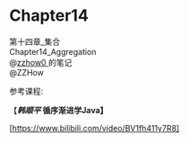 # Chapter14
第十四章_集合  
Chapter14_Aggregation  
@[zzhow0  ](https://github.com/zzhow0)的笔记  
@ZZHow

参考课程:

【***韩顺平* 循序渐进学Java】**

[https://www.bilibili.com/video/BV1fh411y7R8]

# 
